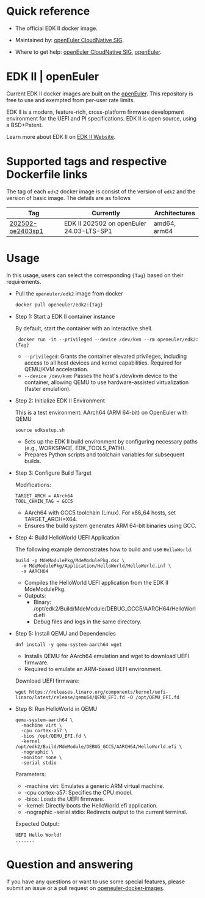 # Quick reference

- The official EDK II docker image.

- Maintained by: [openEuler CloudNative SIG](https://gitee.com/openeuler/cloudnative).

- Where to get help: [openEuler CloudNative SIG](https://gitee.com/openeuler/cloudnative), [openEuler](https://gitee.com/openeuler/community).

# EDK II | openEuler
Current EDK II docker images are built on the [openEuler](https://repo.openeuler.org/). This repository is free to use and exempted from per-user rate limits.

EDK II is a modern, feature-rich, cross-platform firmware development environment for the UEFI and PI specifications. EDK II is open source, using a BSD+Patent.

Learn more about EDK II on [EDK II Website](https://github.com/tianocore/tianocore.github.io/wiki/EDK-II-Documents)⁠.

# Supported tags and respective Dockerfile links
The tag of each `edk2` docker image is consist of the version of `edk2` and the version of basic image. The details are as follows

|    Tag   |  Currently  |   Architectures  |
|----------|-------------|------------------|
|[202502-oe2403sp1](https://gitee.com/openeuler/openeuler-docker-images/blob/master/Others/edk2/202502/24.03-lts-sp1/Dockerfile)| EDK II 202502 on openEuler 24.03-LTS-SP1 | amd64, arm64 |

# Usage
In this usage, users can select the corresponding `{Tag}` based on their requirements.

- Pull the `openeuler/edk2` image from docker

	```bash
	docker pull openeuler/edk2:{Tag}
	```

- Step 1: Start a EDK II container instance

    By default, start the container with an interactive shell.
    ```
	 docker run -it --privileged --device /dev/kvm --rm openeuler/edk2:{Tag}
    ```
  
    * `--privileged`: Grants the container elevated privileges, including access to all host devices and kernel capabilities. Required for QEMU/KVM acceleration.
    * `--device /dev/kvm`: Passes the host's /dev/kvm device to the container, allowing QEMU to use hardware-assisted virtualization (faster emulation).
    
- Step 2: Initialize EDK II Environment
    
    This is a test environment: AArch64 (ARM 64-bit) on OpenEuler with QEMU
    ```
    source edksetup.sh
    ```
  
    * Sets up the EDK II build environment by configuring necessary paths (e.g., WORKSPACE, EDK_TOOLS_PATH).
    * Prepares Python scripts and toolchain variables for subsequent builds.

- Step 3: Configure Build Target

    Modifications:
    ```
    TARGET_ARCH = AArch64
    TOOL_CHAIN_TAG = GCC5
    ```
  
    * AArch64 with GCC5 toolchain (Linux). For x86_64 hosts, set TARGET_ARCH=X64.
    * Ensures the build system generates ARM 64-bit binaries using GCC.

- Step 4: Build HelloWorld UEFI Application

    The following example demonstrates how to build and use `HelloWorld`.
    ```
    build -p MdeModulePkg/MdeModulePkg.dsc \
      -m MdeModulePkg/Application/HelloWorld/HelloWorld.inf \
      -a AARCH64
    ```
  
    * Compiles the HelloWorld UEFI application from the EDK II MdeModulePkg.
    * Outputs:
       * Binary: /opt/edk2/Build/MdeModule/DEBUG_GCC5/AARCH64/HelloWorld.efi
       * Debug files and logs in the same directory.

- Step 5: Install QEMU and Dependencies
    ```
    dnf install -y qemu-system-aarch64 wget 
    ```
  
    * Installs QEMU for AArch64 emulation and wget to download UEFI firmware.
    * Required to emulate an ARM-based UEFI environment.
    
    Download UEFI firmware:
    ```
    wget https://releases.linaro.org/components/kernel/uefi-linaro/latest/release/qemu64/QEMU_EFI.fd -O /opt/QEMU_EFI.fd
    ```
  
- Step 6: Run HelloWorld in QEMU
    ```
    qemu-system-aarch64 \
      -machine virt \
      -cpu cortex-a57 \
      -bios /opt/QEMU_EFI.fd \
      -kernel /opt/edk2/Build/MdeModule/DEBUG_GCC5/AARCH64/HelloWorld.efi \
      -nographic \
      -monitor none \
      -serial stdio
    ```
  
    Parameters:
    * -machine virt: Emulates a generic ARM virtual machine.
    * -cpu cortex-a57: Specifies the CPU model.
    * -bios: Loads the UEFI firmware.
    * -kernel: Directly boots the HelloWorld.efi application.
    * -nographic -serial stdio: Redirects output to the current terminal.
    
    Expected Output:
    ```
    UEFI Hello World!
    .......
    ```

# Question and answering
If you have any questions or want to use some special features, please submit an issue or a pull request on [openeuler-docker-images](https://gitee.com/openeuler/openeuler-docker-images).